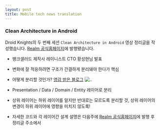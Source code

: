 ```yaml
---
layout: post
title: Mobile tech news translation
---
```


### Clean Architecture in Android

Droid Knights의 두 번째 세션 `Clean Architecture in Android` 영상 정리글을 작성했습니다. [Realm 공식홈페이지](https://realm.io/kr/news/clean-architecture-in-android/)에 발행됐습니다.

* 뱅크샐러드 제작사 레이니스트 CTO 황성현님 발표
* 변화에 잘 적응하려면 구조가 간결하게 분리돼야 한다가 핵심
* 어떻게 분리할 것인가? [영감 받은 블로그](https://fernandocejas.com/2014/09/03/architecting-android-the-clean-way/)
![..](https://fernandocejas.com/assets/migrated/clean_architecture1.png)

* Presentation / Data / Domain / Entity 레이어로 분리
* 상위 레이어는 하위 레이어를 알지만 반대로는 모르도록 분리할 것, 상위 레이어의 변경이 하위 레이어에 영향을 미치지 않도록!
* 자세한 코드와 각 레이어간 설계 설명은 다음주에 [Realm 공식홈페이지](https://realm.io/kr/news)에 발행 후 정리글 주소에서
